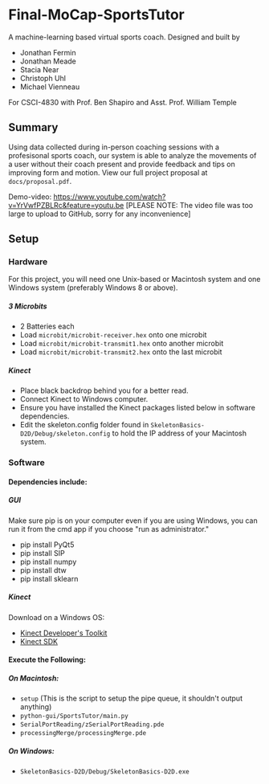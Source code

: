 # Final-MoCap-SportsTutor
A machine-learning based virtual sports coach.
Designed and built by  
* Jonathan Fermin
* Jonathan Meade
* Stacia Near
* Christoph Uhl
* Michael Vienneau  

For CSCI-4830 with Prof. Ben Shapiro and Asst. Prof. William Temple  
## Summary
Using data collected during in-person coaching sessions with a profesisonal sports coach, our system is able to analyze the movements of a user
without their coach present and provide feedback and tips on improving form and motion. View our full project proposal at `docs/proposal.pdf`.

Demo-video: https://www.youtube.com/watch?v=YrVwfPZBLRc&feature=youtu.be [PLEASE NOTE: The video file was too large to upload to GitHub, sorry for any inconvenience]
## Setup
### Hardware
For this project, you will need one Unix-based or Macintosh system and one Windows system (preferably Windows 8 or above).

##### 3 Microbits
* 2 Batteries each
* Load `microbit/microbit-receiver.hex` onto one microbit
* Load `microbit/microbit-transmit1.hex` onto another microbit
* Load `microbit/microbit-transmit2.hex` onto the last microbit

##### Kinect
* Place black backdrop behind you for a better read.
* Connect Kinect to Windows computer.
* Ensure you have installed the Kinect packages listed below in software dependencies.
* Edit the skeleton.config folder found in `SkeletonBasics-D2D/Debug/skeleton.config` to hold the IP address of your Macintosh system.

### Software
#### Dependencies include:
##### GUI
Make sure pip is on your computer even if you are using Windows, you can run it from the cmd app if you choose "run as administrator."

* pip install PyQt5
* pip install SIP
* pip install numpy
* pip install dtw
* pip install sklearn

##### Kinect
Download on a Windows OS:

* [Kinect Developer's Toolkit](https://www.microsoft.com/en-gb/download/details.aspx?id=40276)
* [Kinect SDK](https://www.microsoft.com/en-gb/download/details.aspx?id=40278)

#### Execute the Following:
##### On Macintosh:
* `setup` (This is the script to setup the pipe queue, it shouldn't output anything)
* `python-gui/SportsTutor/main.py`
* `SerialPortReading/zSerialPortReading.pde`
* `processingMerge/processingMerge.pde`

##### On Windows:
* `SkeletonBasics-D2D/Debug/SkeletonBasics-D2D.exe`

